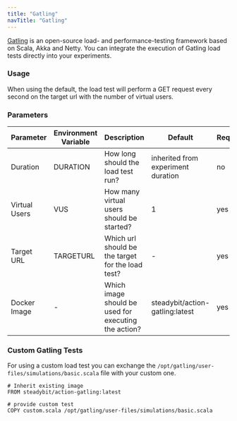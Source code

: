 ```yaml
---
title: "Gatling"
navTitle: "Gatling"
---
```

[Gatling](https://gatling.io/) is an open-source load- and performance-testing framework based on Scala, Akka and Netty.
You can integrate the execution of Gatling load tests directly into your experiments.

### Usage

When using the default, the load test will perform a GET request every second on the target url with the number of virtual users.

### Parameters

| Parameter   | Environment Variable   |      Description      | Default | Required |
|----------|-------------|-------------|-------------|-------------|
| Duration | DURATION | How long should the load test run? | inherited from experiment duration | no |
| Virtual Users | VUS | How many virtual users should be started? | 1 | yes |
| Target URL | TARGETURL | Which url should be the target for the load test? | - | yes |
| Docker Image | - |  Which image should be used for executing the action? |steadybit/action-gatling:latest | yes |


### Custom Gatling Tests
For using a custom load test you can exchange the `/opt/gatling/user-files/simulations/basic.scala` file with your custom one.

```
# Inherit existing image
FROM steadybit/action-gatling:latest

# provide custom test
COPY custom.scala /opt/gatling/user-files/simulations/basic.scala
```
